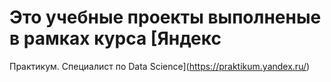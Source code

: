 # Это учебные проекты выполненые в рамках курса [Яндекс
Практикум. Специалист по Data Science](https://praktikum.yandex.ru/)
